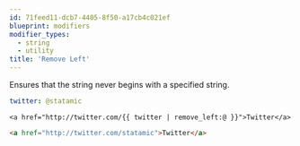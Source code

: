 ```yaml
---
id: 71feed11-dcb7-4405-8f50-a17cb4c021ef
blueprint: modifiers
modifier_types:
  - string
  - utility
title: 'Remove Left'
---
```

Ensures that the string never begins with a specified string.

```yaml
twitter: @statamic
```

```
<a href="http://twitter.com/{{ twitter | remove_left:@ }}">Twitter</a>
```

```html
<a href="http://twitter.com/statamic">Twitter</a>
```
